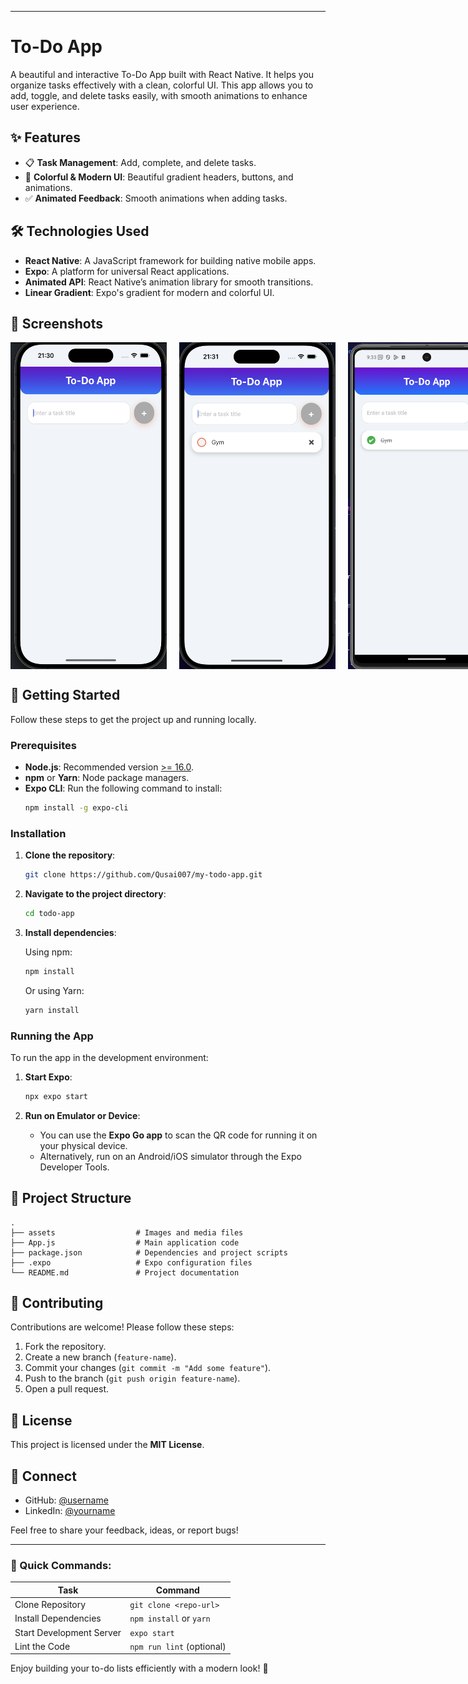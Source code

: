 
---

# To-Do App

A beautiful and interactive To-Do App built with React Native. It helps you organize tasks effectively with a clean, colorful UI. This app allows you to add, toggle, and delete tasks easily, with smooth animations to enhance user experience.

## ✨ Features

- 📋 **Task Management**: Add, complete, and delete tasks.
- 🌈 **Colorful & Modern UI**: Beautiful gradient headers, buttons, and animations.
- ✅ **Animated Feedback**: Smooth animations when adding tasks.

## 🛠️ Technologies Used

- **React Native**: A JavaScript framework for building native mobile apps.
- **Expo**: A platform for universal React applications.
- **Animated API**: React Native’s animation library for smooth transitions.
- **Linear Gradient**: Expo's gradient for modern and colorful UI.

## 📸 Screenshots

<div style="display: flex;">
  <img src="assets/screenshot1.png" width="250" style="margin-right: 20px;" />
  <img src="assets/screenshot2.png" width="250" style="margin-right: 20px;" />
  <img src="assets/screenshot3.png" width="250" />
</div>

## 🚀 Getting Started

Follow these steps to get the project up and running locally.

### Prerequisites

- **Node.js**: Recommended version [>= 16.0](https://nodejs.org/).
- **npm** or **Yarn**: Node package managers.
- **Expo CLI**: Run the following command to install:
  ```bash
  npm install -g expo-cli
  ```

### Installation

1. **Clone the repository**:

   ```bash
   git clone https://github.com/Qusai007/my-todo-app.git
   ```

2. **Navigate to the project directory**:

   ```bash
   cd todo-app
   ```

3. **Install dependencies**:

   Using npm:

   ```bash
   npm install
   ```

   Or using Yarn:

   ```bash
   yarn install
   ```

### Running the App

To run the app in the development environment:

1. **Start Expo**:

   ```bash
   npx expo start
   ```

2. **Run on Emulator or Device**:
   - You can use the **Expo Go app** to scan the QR code for running it on your physical device.
   - Alternatively, run on an Android/iOS simulator through the Expo Developer Tools.

## 📂 Project Structure

```
.
├── assets                  # Images and media files
├── App.js                  # Main application code
├── package.json            # Dependencies and project scripts
├── .expo                   # Expo configuration files
└── README.md               # Project documentation
```

## 🤝 Contributing

Contributions are welcome! Please follow these steps:

1. Fork the repository.
2. Create a new branch (`feature-name`).
3. Commit your changes (`git commit -m "Add some feature"`).
4. Push to the branch (`git push origin feature-name`).
5. Open a pull request.

## 📄 License

This project is licensed under the **MIT License**.

## 💬 Connect

- GitHub: [@username](https://github.com/Qusai007/)
- LinkedIn: [@yourname](https://linkedin.com/in/yourname)

Feel free to share your feedback, ideas, or report bugs!

---

### 🚀 Quick Commands:

| Task                    | Command                      |
| ----------------------- | ---------------------------- |
| Clone Repository        | `git clone <repo-url>`       |
| Install Dependencies    | `npm install` or `yarn`      |
| Start Development Server| `expo start`                 |
| Lint the Code           | `npm run lint` (optional)    |

Enjoy building your to-do lists efficiently with a modern look! 🎉